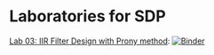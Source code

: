 # Laboratories for SDP

[Lab 03: IIR Filter Design with Prony method](L03_Prony.ipynb): [![Binder](https://mybinder.org/badge.svg)](https://mybinder.org/v2/gh/nikcleju/SDP_Course/master?urlpath=/lab/tree/Labs/Jupyter/L03_Prony.ipynb)

